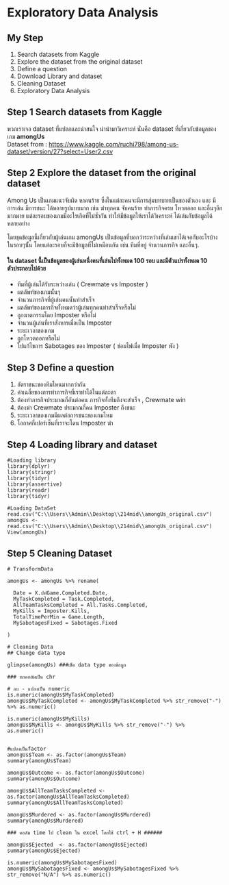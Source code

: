 # Exploratory Data Analysis

## My Step
1. Search datasets from Kaggle
2. Explore the dataset from the original dataset
3. Define a question
4. Download Library and dataset
5. Cleaning Dataset
6. Exploratory Data Analysis


## Step 1 Search datasets from Kaggle

พวกเราเจอ dataset ที่แปลกและน่าสนใจ น่านำมาวิเคราะห์ นั่นคือ dataset ที่เกี่ยวกับข้อมูลของเกม<strong> amongUs</strong> <br>
Dataset from : https://www.kaggle.com/ruchi798/among-us-dataset/version/27?select=User2.csv

## Step 2 Explore the dataset from the original dataset
 <p>Among Us เป็นเกมแนวจับผิด หาคนร้าย ซึ่งในแต่ละคนจะมีการสุ่มบทบาทเป็นของตัวเอง และ มีการเล่น มีการชนะ ได้หลายรูปแบบมาก
 เช่น ฆ่าทุกคน จับคนร้าย ทำภารกิจครบ โหวตออก และอื่นๆอีกมากมาย แต่ละรอบของเกมมีอะไรเกิดที่ไม่ซ้ำกัน ทำให้มีข้อมูลให้เราได้วิเคราะห์ ได้เล่นกับข้อมูลได้หลายอย่าง</p>
 <p>โดยชุดข้อมูลนี้เกี่ยวกับผู้เล่นเกม amongUs เป็นข้อมูลที่บอกว่าระหว่างที่เล่นเขาได้เจอกับอะไรบ้างในรอบๆนั้้น โดยแต่ละรอบก็จะมีข้อมูลที่ไม่เหมือนกัน เช่น ทีมที่อยู่ จำนวนภารกิจ และอื่นๆ.  </p> 
 
#### ใน dataset นี้เป็นข้อมูลของผู้เล่นหนึ่งคนที่เล่นไปทั้งหมด 100 รอบ และมีตัวแปรทั้งหมด 10 ตัวประกอบไปด้วย
- ทีมที่ผู้เล่นได้รับระหว่างเล่น ( Crewmate vs Imposter )
- ผลลัพท์ของเกมนั้นๆ
- จำนวนภารกิจที่ผู้เล่นคนนั้นทำสำเร็จ
- ผลลัพท์ของภารกิจทั้งหมดว่าผู้เล่นทุกคนทำสำเร็จหรือไม่
- ถูกฆาตกรรมโดย Imposter หรือไม่ 
- จำนวนผู้เล่นที่เราสังหารเมื่อเป็น Imposter
- ระยะเวลาของเกม
- ถูกโหวตออกหรือไม่
- ไปแก้ไขการ Sabotages ของ Imposter ( ซ่อมไฟเมื่อ Imposter พัง )

 
## Step 3 Define a question
1. อัตราชนะของทีมไหนมากกว่ากัน
2. ค่าเฉลี่ยของการทำภารกิจที่เราทำได้ในแต่ละตา
3. ต้องทำภารกิจประมาณกี่อันต่อคน ภารกิจทั้งทีมถึงจะสำเร็จ , Crewmate win
4. ต้องฆ่า Crewmate ประมาณกี่คน Imposter ถึงชนะ
5. ระยะเวลาของเกมมีผลต่อการชนะของเกมไหม
6. โอกาศกี่เปอร์เซ็นที่เราจะโดน Imposter ฆ่า

## Step 4 Loading library and dataset
```{R}
#Loading library
library(dplyr)
library(stringr)
library(tidyr)
library(assertive)
library(readr)
library(tidyr)

#Loading DataSet
read.csv("C:\\Users\\Admin\\Desktop\\214mid\\amongUs_original.csv")
amongUs <- read.csv("C:\\Users\\Admin\\Desktop\\214mid\\amongUs_original.csv")
View(amongUs)
```
## Step 5 Cleaning Dataset
```{R}
# TransformData

amongUs <- amongUs %>% rename(
  
  Date = X.ปฟGame.Completed.Date,
  MyTaskCompleted = Task.Completed,
  AllTeamTasksCompleted = All.Tasks.Completed,
  MyKills = Imposter.Kills,
  TotalTimePerMin = Game.Length,
  MySabotagesFixed = Sabotages.Fixed
  
)

# Cleaning Data
## Change data type

glimpse(amongUs) ###เช็ค data type ของข้อมูล

### ทกคอลัมเป็น chr

# ลบ - แปลงเป็น numeric
is.numeric(amongUs$MyTaskCompleted)
amongUs$MyTaskCompleted <- amongUs$MyTaskCompleted %>% str_remove("-") %>% as.numeric()

is.numeric(amongUs$MyKills)
amongUs$MyKills <- amongUs$MyKills %>% str_remove("-") %>% as.numeric()


#แปลงเป็นfactor
amongUs$Team <- as.factor(amongUs$Team)
summary(amongUs$Team)

amongUs$Outcome <- as.factor(amongUs$Outcome)
summary(amongUs$Outcome)

amongUs$AllTeamTasksCompleted <- as.factor(amongUs$AllTeamTasksCompleted)
summary(amongUs$AllTeamTasksCompleted)

amongUs$Murdered <- as.factor(amongUs$Murdered)
summary(amongUs$Murdered)

### คอลัม time ไป clean ใน excel โดยใช้ ctrl + H ######

amongUs$Ejected  <- as.factor(amongUs$Ejected)
summary(amongUs$Ejected)

is.numeric(amongUs$MySabotagesFixed)
amongUs$MySabotagesFixed <- amongUs$MySabotagesFixed %>% str_remove("N/A") %>% as.numeric()

```

